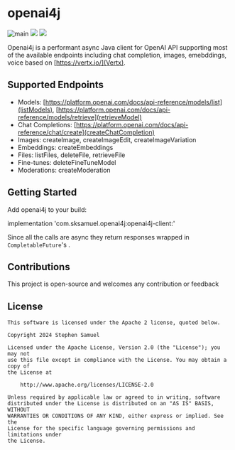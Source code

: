 # openai4j

![main](https://github.com/sksamuel/openai4j/workflows/main/badge.svg)
[<img src="https://img.shields.io/maven-central/v/com.sksamuel.openai4j/aedile-core.svg?label=latest%20release"/>](https://central.sonatype.com/search?q=openai4j)
[<img src="https://img.shields.io/nexus/s/https/s01.oss.sonatype.org/com.sksamuel.openai4j/openai4j-cclient.svg?label=latest%20snapshot&style=plastic"/>](https://s01.oss.sonatype.org/content/repositories/snapshots/com/sksamuel/openai4j/)


Openai4j is a performant async Java client for OpenAI API supporting most of the available endpoints including chat
completion, images, emebddings, voice based on [https://vertx.io/](Vertx).

## Supported Endpoints

* Models: [https://platform.openai.com/docs/api-reference/models/list](listModels), [https://platform.openai.com/docs/api-reference/models/retrieve](retrieveModel)
* Chat Completions: [https://platform.openai.com/docs/api-reference/chat/create](createChatCompletion)
* Images: createImage, createImageEdit, createImageVariation
* Embeddings: createEmbeddings
* Files: listFiles, deleteFile, retrieveFile
* Fine-tunes: deleteFineTuneModel
* Moderations: createModeration

## Getting Started

Add openai4j to your build:

implementation 'com.sksamuel.openai4j:openai4j-client:<version>'

Since all the calls are async they return responses wrapped in `CompletableFuture`'s .

## Contributions

This project is open-source and welcomes any contribution or feedback

## License

```
This software is licensed under the Apache 2 license, quoted below.

Copyright 2024 Stephen Samuel

Licensed under the Apache License, Version 2.0 (the "License"); you may not
use this file except in compliance with the License. You may obtain a copy of
the License at

    http://www.apache.org/licenses/LICENSE-2.0

Unless required by applicable law or agreed to in writing, software
distributed under the License is distributed on an "AS IS" BASIS, WITHOUT
WARRANTIES OR CONDITIONS OF ANY KIND, either express or implied. See the
License for the specific language governing permissions and limitations under
the License.
```
